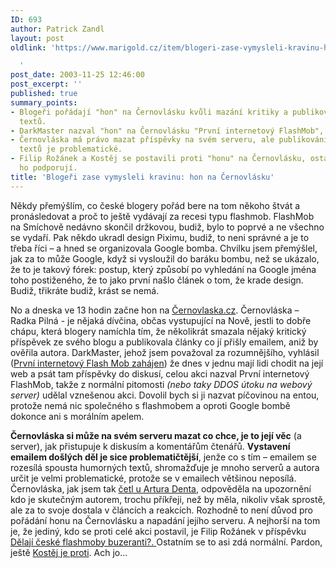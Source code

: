 ```yaml
---
ID: 693
author: Patrick Zandl
layout: post
oldlink: 'https://www.marigold.cz/item/blogeri-zase-vymysleli-kravinu-hon-na-cernovlasku

  '
post_date: 2003-11-25 12:46:00
post_excerpt: ''
published: true
summary_points:
- Blogeři pořádají "hon" na Černovlásku kvůli mazání kritiky a publikování neověřených
  textů.
- DarkMaster nazval "hon" na Černovlásku "První internetový FlashMob", což autor kritizuje.
- Černovláska má právo mazat příspěvky na svém serveru, ale publikování neověřených
  textů je problematické.
- Filip Rožánek a Kostěj se postavili proti "honu" na Černovlásku, ostatní blogeři
  ho podporují.
title: 'Blogeři zase vymysleli kravinu: hon na Černovlásku'
---
```


<p>
Někdy přemýšlím, co české blogery pořád bere na tom někoho štvát a pronásledovat a proč to ještě vydávají za recesi typu flashmob. FlashMob na Smíchově nedávno skončil držkovou, budiž, bylo to poprvé a ne všechno se vydaří. Pak někdo ukradl design Piximu, budiž, to neni správné a je to třeba říci &#8211; a hned se organizovala Google bomba. Chvilku jsem přemýšlel, jak za to může Google, když si vysloužil do baráku bombu, než se ukázalo, že to je takový fórek: postup, který způsobí po vyhledání na Google jména toho postiženého, že to jako první našlo článek o tom, že krade design. Budiž, třikráte budiž, krást se nemá. </p>

<p>
No a dneska ve 13 hodin začne hon na <A href="http://www.cernovlaska.cz/" target=_blank>Černovlaska.cz</A>. Černovláska &#8211; Radka Pilná - je nějaká dívčina, občas vystupující na Nově, jestli to dobře chápu, která blogery namíchla tím, že několikrát smazala nějaký kritický příspěvek ze svého blogu a publikovala články co jí přišly emailem, aniž by ověřila autora. DarkMaster, jehož jsem považoval za rozumnějšího, vyhlásil (<A href="http://www.pooh.cz/darkmaster/a.asp?a=2007595&amp;db=" target=_blank>První internetový Flash Mob zahájen</A>)&#160;že dnes v jednu mají lidi chodit na její web a psát tam příspěvky do diskusí, celou akci nazval První internetový FlashMob, takže z normální pitomosti <EM>(nebo taky DDOS útoku na webový server)</EM> udělal vznešenou akci. Dovolil bych si ji nazvat píčovinou na entou, protože nemá nic společného s flashmobem a oproti Google bombě dokonce ani s morálním apelem. </p>

<p>
<STRONG>Černovláska si může na svém serveru mazat co chce, je to její věc</STRONG> (a server), jak přistupuje k diskusím a komentářům čtenářů. <STRONG>Vystavení emailem došlých děl je sice problematičtější</STRONG>, jenže co s tím &#8211; emailem se rozesílá spousta humorných textů, shromažďuje je mnoho serverů a autora určit je velmi problematické, protože se v emailech většinou neposílá. Černovláska, jak jsem tak <A href="http://blog.maly.cz/index.php?adcomm=512&amp;reakce=3126" target=_blank>četl u Artura Denta</A>, odpověděla na upozornění kdo je skutečným autorem, trochu příkřeji, než by měla, nikoliv však sprostě, ale za to svoje dostala v článcích a reakcích. Rozhodně to není důvod pro pořádání honu na Černovlásku a napadání jejího serveru. A nejhorší na tom je, že jediný, kdo se proti celé akci postavil, je Filip Rožánek&#160;v příspěvku <A href="http://blok.rozanek.cz/?p=669&amp;more=1" target=_blank>Dělají české flashmoby buzeranti?. </A>Ostatním se to asi zdá normální.&#160;Pardon, ještě <A href="http://www.bloguje.cz/blogy/kostej/14925_item.php" target=_blank>Kostěj je proti</A>.&#160;Ach jo... </p>